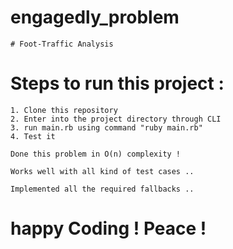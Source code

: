 # engagedly_problem
  
	# Foot-Traffic Analysis

# Steps to run this project :

	1. Clone this repository 
	2. Enter into the project directory through CLI
	3. run main.rb using command "ruby main.rb"
	4. Test it

	Done this problem in O(n) complexity !

	Works well with all kind of test cases .. 

	Implemented all the required fallbacks ..

	
# happy Coding ! Peace !

 
